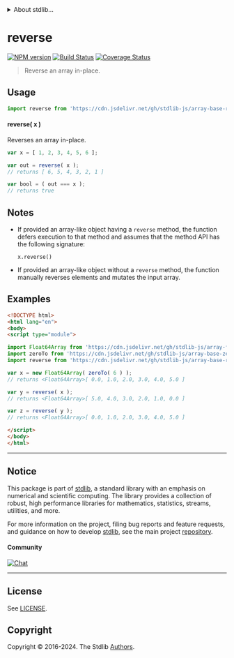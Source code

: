 <!--

@license Apache-2.0

Copyright (c) 2024 The Stdlib Authors.

Licensed under the Apache License, Version 2.0 (the "License");
you may not use this file except in compliance with the License.
You may obtain a copy of the License at

   http://www.apache.org/licenses/LICENSE-2.0

Unless required by applicable law or agreed to in writing, software
distributed under the License is distributed on an "AS IS" BASIS,
WITHOUT WARRANTIES OR CONDITIONS OF ANY KIND, either express or implied.
See the License for the specific language governing permissions and
limitations under the License.

-->


<details>
  <summary>
    About stdlib...
  </summary>
  <p>We believe in a future in which the web is a preferred environment for numerical computation. To help realize this future, we've built stdlib. stdlib is a standard library, with an emphasis on numerical and scientific computation, written in JavaScript (and C) for execution in browsers and in Node.js.</p>
  <p>The library is fully decomposable, being architected in such a way that you can swap out and mix and match APIs and functionality to cater to your exact preferences and use cases.</p>
  <p>When you use stdlib, you can be absolutely certain that you are using the most thorough, rigorous, well-written, studied, documented, tested, measured, and high-quality code out there.</p>
  <p>To join us in bringing numerical computing to the web, get started by checking us out on <a href="https://github.com/stdlib-js/stdlib">GitHub</a>, and please consider <a href="https://opencollective.com/stdlib">financially supporting stdlib</a>. We greatly appreciate your continued support!</p>
</details>

# reverse

[![NPM version][npm-image]][npm-url] [![Build Status][test-image]][test-url] [![Coverage Status][coverage-image]][coverage-url] <!-- [![dependencies][dependencies-image]][dependencies-url] -->

> Reverse an array in-place.

<!-- Section to include introductory text. Make sure to keep an empty line after the intro `section` element and another before the `/section` close. -->

<section class="intro">

</section>

<!-- /.intro -->

<!-- Package usage documentation. -->



<section class="usage">

## Usage

```javascript
import reverse from 'https://cdn.jsdelivr.net/gh/stdlib-js/array-base-reverse@v0.2.0-esm/index.mjs';
```

#### reverse( x )

Reverses an array in-place.

```javascript
var x = [ 1, 2, 3, 4, 5, 6 ];

var out = reverse( x );
// returns [ 6, 5, 4, 3, 2, 1 ]

var bool = ( out === x );
// returns true
```

</section>

<!-- /.usage -->

<!-- Package usage notes. Make sure to keep an empty line after the `section` element and another before the `/section` close. -->

<section class="notes">

## Notes

-   If provided an array-like object having a `reverse` method, the function defers execution to that method and assumes that the method API has the following signature:

    ```text
    x.reverse()
    ```

-   If provided an array-like object without a `reverse` method, the function manually reverses elements and mutates the input array.

</section>

<!-- /.notes -->

<!-- Package usage examples. -->

<section class="examples">

## Examples

<!-- eslint no-undef: "error" -->

```html
<!DOCTYPE html>
<html lang="en">
<body>
<script type="module">

import Float64Array from 'https://cdn.jsdelivr.net/gh/stdlib-js/array-float64@esm/index.mjs';
import zeroTo from 'https://cdn.jsdelivr.net/gh/stdlib-js/array-base-zero-to@esm/index.mjs';
import reverse from 'https://cdn.jsdelivr.net/gh/stdlib-js/array-base-reverse@v0.2.0-esm/index.mjs';

var x = new Float64Array( zeroTo( 6 ) );
// returns <Float64Array>[ 0.0, 1.0, 2.0, 3.0, 4.0, 5.0 ]

var y = reverse( x );
// returns <Float64Array>[ 5.0, 4.0, 3.0, 2.0, 1.0, 0.0 ]

var z = reverse( y );
// returns <Float64Array>[ 0.0, 1.0, 2.0, 3.0, 4.0, 5.0 ]

</script>
</body>
</html>
```

</section>

<!-- /.examples -->

<!-- Section to include cited references. If references are included, add a horizontal rule *before* the section. Make sure to keep an empty line after the `section` element and another before the `/section` close. -->

<section class="references">

</section>

<!-- /.references -->

<!-- Section for related `stdlib` packages. Do not manually edit this section, as it is automatically populated. -->

<section class="related">

</section>

<!-- /.related -->

<!-- Section for all links. Make sure to keep an empty line after the `section` element and another before the `/section` close. -->


<section class="main-repo" >

* * *

## Notice

This package is part of [stdlib][stdlib], a standard library with an emphasis on numerical and scientific computing. The library provides a collection of robust, high performance libraries for mathematics, statistics, streams, utilities, and more.

For more information on the project, filing bug reports and feature requests, and guidance on how to develop [stdlib][stdlib], see the main project [repository][stdlib].

#### Community

[![Chat][chat-image]][chat-url]

---

## License

See [LICENSE][stdlib-license].


## Copyright

Copyright &copy; 2016-2024. The Stdlib [Authors][stdlib-authors].

</section>

<!-- /.stdlib -->

<!-- Section for all links. Make sure to keep an empty line after the `section` element and another before the `/section` close. -->

<section class="links">

[npm-image]: http://img.shields.io/npm/v/@stdlib/array-base-reverse.svg
[npm-url]: https://npmjs.org/package/@stdlib/array-base-reverse

[test-image]: https://github.com/stdlib-js/array-base-reverse/actions/workflows/test.yml/badge.svg?branch=v0.2.0
[test-url]: https://github.com/stdlib-js/array-base-reverse/actions/workflows/test.yml?query=branch:v0.2.0

[coverage-image]: https://img.shields.io/codecov/c/github/stdlib-js/array-base-reverse/main.svg
[coverage-url]: https://codecov.io/github/stdlib-js/array-base-reverse?branch=main

<!--

[dependencies-image]: https://img.shields.io/david/stdlib-js/array-base-reverse.svg
[dependencies-url]: https://david-dm.org/stdlib-js/array-base-reverse/main

-->

[chat-image]: https://img.shields.io/gitter/room/stdlib-js/stdlib.svg
[chat-url]: https://app.gitter.im/#/room/#stdlib-js_stdlib:gitter.im

[stdlib]: https://github.com/stdlib-js/stdlib

[stdlib-authors]: https://github.com/stdlib-js/stdlib/graphs/contributors

[umd]: https://github.com/umdjs/umd
[es-module]: https://developer.mozilla.org/en-US/docs/Web/JavaScript/Guide/Modules

[deno-url]: https://github.com/stdlib-js/array-base-reverse/tree/deno
[deno-readme]: https://github.com/stdlib-js/array-base-reverse/blob/deno/README.md
[umd-url]: https://github.com/stdlib-js/array-base-reverse/tree/umd
[umd-readme]: https://github.com/stdlib-js/array-base-reverse/blob/umd/README.md
[esm-url]: https://github.com/stdlib-js/array-base-reverse/tree/esm
[esm-readme]: https://github.com/stdlib-js/array-base-reverse/blob/esm/README.md
[branches-url]: https://github.com/stdlib-js/array-base-reverse/blob/main/branches.md

[stdlib-license]: https://raw.githubusercontent.com/stdlib-js/array-base-reverse/main/LICENSE

</section>

<!-- /.links -->

